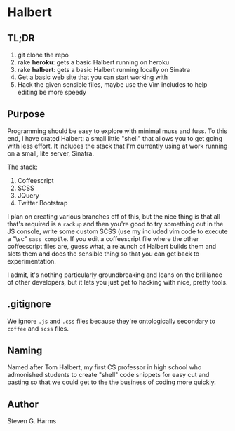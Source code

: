 # Halbert

## TL;DR

  1.  git clone the repo
  1.  rake **heroku**:   gets a basic Halbert running on heroku
  1.  rake **halbert**:  gets a basic Halbert running locally on Sinatra
  1.  Get a basic web site that you can start working with
  1.  Hack the given sensible files, maybe use the Vim includes to help
      editing be more speedy

## Purpose

Programming should be easy to explore with minimal muss and fuss.  To this end,
I have crated Halbert: a small little "shell" that allows you to get going with
less effort.  It includes the stack that I'm currently using at work running
on a small, lite server, Sinatra.

The stack:

  1.  Coffeescript
  1.  SCSS
  1.  JQuery
  1.  Twitter Bootstrap

I plan on creating various branches off of this, but the nice thing is that
all that's required is a `rackup` and then you're good to try something
out in the JS console, write some custom SCSS (use my included vim code
to execute a "\sc" `sass compile`.  If you edit a coffeescript file
where the other coffeescript files are, guess what, a relaunch of
Halbert builds them and slots them and does the sensible thing so that
you can get back to experimentation.

I admit, it's nothing particularly groundbreaking and leans on the
brilliance of other developers, but it lets you just get to hacking with
nice, pretty tools.

## .gitignore

We ignore `.js` and `.css` files because they're ontologically secondary
to `coffee` and `scss` files.

## Naming

Named after Tom Halbert, my first CS professor in high school who
admonished students to create "shell" code snippets for easy cut and
pasting so that we could get to the the business of coding more quickly.


## Author

Steven G. Harms
